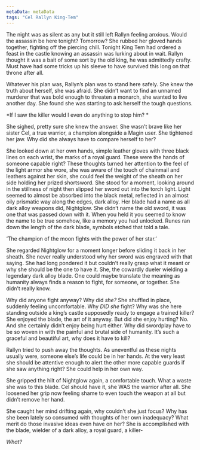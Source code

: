 ```yaml
---
metaData: metaData
tags: "Cel Rallyn King-Tem"
---
```


The night was as silent as any but it still left Rallyn feeling anxious. Would the assassin be here tonight? Tomorrow? She rubbed her gloved hands together, fighting off the piercing chill. Tonight King Tem had ordered a feast in the castle knowing an assassin was lurking about in wait. Rallyn thought it was a bait of some sort by the old king, he was admittedly crafty. Must have had some tricks up his sleeve to have survived this long on that throne after all. 

Whatever his plan was, Rallyn’s plan was to stand here safely. She knew the truth about herself, she was afraid. She didn’t want to find an unnamed murderer that was bold enough to threaten a monarch, she wanted to live another day. She found she was starting to ask herself the tough questions. 

*If I saw the killer would I even do anything to stop him? *

She sighed, pretty sure she knew the answer. She wasn’t brave like her sister Cel, a true warrior, a champion alongside a Magin user. She tightened her jaw. Why did she always have to compare herself to her? 

She looked down at her own hands, simple leather gloves with three black lines on each wrist, the marks of a royal guard. These were the hands of someone capable right? These thoughts turned her attention to the feel of the light armor she wore, she was aware of the touch of chainmail and leathers against her skin, she could feel the weight of the sheath on her side holding her prized shortsword. She stood for a moment, looking around in the stillness of night then slipped her sword out into the torch light. Light seemed to almost be absorbed into the black metal, reflected in an almost oily prismatic way along the edges, dark alloy. Her blade had a name as all dark alloy weapons did, Nightglow. She didn’t name the old sword, it was one that was passed down with it. When you held it you seemed to know the name to be true somehow, like a memory you had unlocked. Runes ran down the length of the dark blade, symbols etched that told a tale. 

‘The champion of the moon fights with the power of her star.’

She regarded Nightglow for a moment longer before sliding it back in her sheath. She never really understood why her sword was engraved with that saying. She had long pondered it but couldn’t really grasp what it meant or why she should be the one to have it. She, the cowardly dueler wielding a legendary dark alloy blade. One could maybe translate the meaning as humanity always finds a reason to fight, for someone, or together. She didn’t really know. 

Why did anyone fight anyway? Why did *she?* She shuffled in place, suddenly feeling uncomfortable. Why *DID she* fight? Why was she here standing outside a king’s castle supposedly ready to engage a trained killer? She enjoyed the blade, the art of it anyway. But did she enjoy hurting? No. And she certainly didn’t enjoy being hurt either. Why did swordplay have to be so woven in with the painful and brutal side of humanity. It’s such a graceful and beautiful art, why does it have to kill?

Rallyn tried to push away the thoughts. As uneventful as these nights usually were, someone else’s life could be in her hands. At the very least she should be attentive enough to alert the other more capable guards if she saw anything right? She could help in her own way. 

She gripped the hilt of Nightglow again, a comfortable touch. What a waste she was to this blade. Cel should have it, she WAS the warrior after all. She loosened her grip now feeling shame to even touch the weapon at all but didn’t remove her hand. 

She caught her mind drifting again, why couldn’t she just focus? Why has she been lately so consumed with thoughts of her own inadequacy? What merit do those invasive ideas even have on her? She is accomplished with the blade, wielder of a dark alloy, a royal guard, a killer-

*What?*